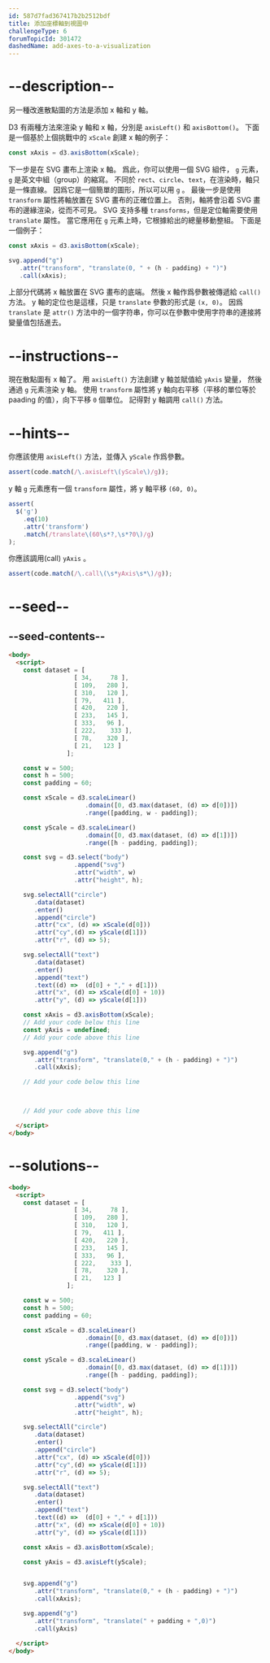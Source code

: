 ```yaml
---
id: 587d7fad367417b2b2512bdf
title: 添加座標軸到視圖中
challengeType: 6
forumTopicId: 301472
dashedName: add-axes-to-a-visualization
---
```


# --description--

另一種改進散點圖的方法是添加 x 軸和 y 軸。

D3 有兩種方法來渲染 y 軸和 x 軸，分別是 `axisLeft()` 和 `axisBottom()`。 下面是一個基於上個挑戰中的 `xScale` 創建 x 軸的例子：

```js
const xAxis = d3.axisBottom(xScale);
```

下一步是在 SVG 畫布上渲染 x 軸。 爲此，你可以使用一個 SVG 組件， `g` 元素， `g` 是英文中組（group）的縮寫。 不同於 `rect`、`circle`、`text`，在渲染時，軸只是一條直線。 因爲它是一個簡單的圖形，所以可以用 `g` 。 最後一步是使用 `transform` 屬性將軸放置在 SVG 畫布的正確位置上。 否則，軸將會沿着 SVG 畫布的邊緣渲染，從而不可見。 SVG 支持多種 `transforms`，但是定位軸需要使用 `translate` 屬性。 當它應用在 `g` 元素上時，它根據給出的總量移動整組。 下面是一個例子：

```js
const xAxis = d3.axisBottom(xScale);

svg.append("g")
   .attr("transform", "translate(0, " + (h - padding) + ")")
   .call(xAxis);
```

上部分代碼將 x 軸放置在 SVG 畫布的底端。 然後 x 軸作爲參數被傳遞給 `call()` 方法。 y 軸的定位也是這樣，只是 `translate` 參數的形式是 `(x, 0)`。 因爲 `translate` 是 `attr()` 方法中的一個字符串，你可以在參數中使用字符串的連接將變量值包括進去。

# --instructions--

現在散點圖有 x 軸了。 用 `axisLeft()` 方法創建 y 軸並賦值給 `yAxis` 變量， 然後通過 `g` 元素渲染 y 軸。 使用 `transform` 屬性將 y 軸向右平移（平移的單位等於 paading 的值），向下平移 `0` 個單位。 記得對 y 軸調用 `call()` 方法。

# --hints--

你應該使用 `axisLeft()` 方法，並傳入 `yScale` 作爲參數。

```js
assert(code.match(/\.axisLeft\(yScale\)/g));
```

y 軸 `g` 元素應有一個 `transform` 屬性，將 y 軸平移 `(60, 0)`。

```js
assert(
  $('g')
    .eq(10)
    .attr('transform')
    .match(/translate\(60\s*?,\s*?0\)/g)
);
```

你應該調用(call) `yAxis` 。

```js
assert(code.match(/\.call\(\s*yAxis\s*\)/g));
```

# --seed--

## --seed-contents--

```html
<body>
  <script>
    const dataset = [
                  [ 34,     78 ],
                  [ 109,   280 ],
                  [ 310,   120 ],
                  [ 79,   411 ],
                  [ 420,   220 ],
                  [ 233,   145 ],
                  [ 333,   96 ],
                  [ 222,    333 ],
                  [ 78,    320 ],
                  [ 21,   123 ]
                ];

    const w = 500;
    const h = 500;
    const padding = 60;

    const xScale = d3.scaleLinear()
                     .domain([0, d3.max(dataset, (d) => d[0])])
                     .range([padding, w - padding]);

    const yScale = d3.scaleLinear()
                     .domain([0, d3.max(dataset, (d) => d[1])])
                     .range([h - padding, padding]);

    const svg = d3.select("body")
                  .append("svg")
                  .attr("width", w)
                  .attr("height", h);

    svg.selectAll("circle")
       .data(dataset)
       .enter()
       .append("circle")
       .attr("cx", (d) => xScale(d[0]))
       .attr("cy",(d) => yScale(d[1]))
       .attr("r", (d) => 5);

    svg.selectAll("text")
       .data(dataset)
       .enter()
       .append("text")
       .text((d) =>  (d[0] + "," + d[1]))
       .attr("x", (d) => xScale(d[0] + 10))
       .attr("y", (d) => yScale(d[1]))

    const xAxis = d3.axisBottom(xScale);
    // Add your code below this line
    const yAxis = undefined;
    // Add your code above this line

    svg.append("g")
       .attr("transform", "translate(0," + (h - padding) + ")")
       .call(xAxis);

    // Add your code below this line



    // Add your code above this line

  </script>
</body>
```

# --solutions--

```html
<body>
  <script>
    const dataset = [
                  [ 34,     78 ],
                  [ 109,   280 ],
                  [ 310,   120 ],
                  [ 79,   411 ],
                  [ 420,   220 ],
                  [ 233,   145 ],
                  [ 333,   96 ],
                  [ 222,    333 ],
                  [ 78,    320 ],
                  [ 21,   123 ]
                ];

    const w = 500;
    const h = 500;
    const padding = 60;

    const xScale = d3.scaleLinear()
                     .domain([0, d3.max(dataset, (d) => d[0])])
                     .range([padding, w - padding]);

    const yScale = d3.scaleLinear()
                     .domain([0, d3.max(dataset, (d) => d[1])])
                     .range([h - padding, padding]);

    const svg = d3.select("body")
                  .append("svg")
                  .attr("width", w)
                  .attr("height", h);

    svg.selectAll("circle")
       .data(dataset)
       .enter()
       .append("circle")
       .attr("cx", (d) => xScale(d[0]))
       .attr("cy",(d) => yScale(d[1]))
       .attr("r", (d) => 5);

    svg.selectAll("text")
       .data(dataset)
       .enter()
       .append("text")
       .text((d) =>  (d[0] + "," + d[1]))
       .attr("x", (d) => xScale(d[0] + 10))
       .attr("y", (d) => yScale(d[1]))

    const xAxis = d3.axisBottom(xScale);

    const yAxis = d3.axisLeft(yScale);


    svg.append("g")
       .attr("transform", "translate(0," + (h - padding) + ")")
       .call(xAxis);

    svg.append("g")
       .attr("transform", "translate(" + padding + ",0)")
       .call(yAxis)

  </script>
</body>
```
